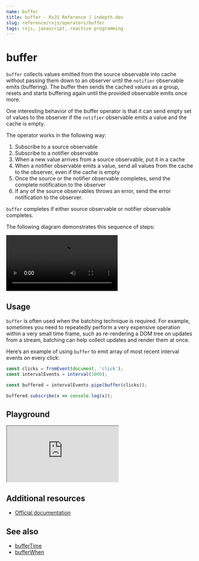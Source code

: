 ```yaml
---
name: buffer
title: buffer - RxJS Reference | indepth.dev
slug: reference/rxjs/operators/buffer
tags: rxjs, javascript, reactive programming
---
```


# buffer

`buffer` collects values emitted from the source observable into cache without passing them down to an observer until the `notifier` observable emits (buffering). The buffer then sends the cached values as a group, resets and starts buffering again until the provided observable emits once more.

One interesting behavior of the buffer operator is that it can send empty set of values to the observer if the `notifier` observable emits a value and the cache is empty.

The operator works in the following way:

1. Subscribe to a source observable
2. Subscribe to a notifier observable
3. When a new value arrives from a source observable, put it in a cache
4. When a notifier observable emits a value, send all values from the cache to the observer, even if the cache is empty
5. Once the source or the notifier observable completes, send the complete notification to the observer
6. If any of the source observables throws an error, send the error notification to the observer.

`buffer` completes if either source observable or notifier observable completes.

The following diagram demonstrates this sequence of steps:

<video>
    <source src="https://images.indepth.dev/references/rxjs/operators/buffer.mp4" type="video/mp4">
</video>

## Usage
`buffer` is often used when the batching technique is required. For example, sometimes you need to repeatedly perform a very expensive operation within a very small time frame, such as re-rendering a DOM tree on updates from a stream, batching can help collect updates and render them at once.

Here’s an example of using `buffer` to emit array of most recent interval events on every click:

```javascript
const clicks = fromEvent(document, 'click');
const intervalEvents = interval(1000);

const buffered = intervalEvents.pipe(buffer(clicks));

buffered.subscribe(x => console.log(x));
```

## Playground

<iframe src="https://stackblitz.com/edit/indepth-rxjs-buffer?embed=1&file=index.ts"></iframe>

## Additional resources

- [Official documentation](https://rxjs.dev/api/operators/buffer)

## See also

- [bufferTime](https://indepth.dev/reference/rxjs/operators/buffer-time)
- [bufferWhen](https://indepth.dev/reference/rxjs/operators/buffer-when)
